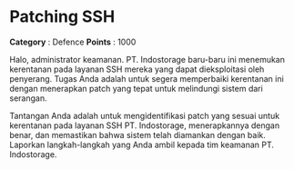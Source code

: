 # Patching SSH

**Category** : Defence
**Points** : 1000

Halo, administrator keamanan. PT. Indostorage baru-baru ini menemukan kerentanan pada layanan SSH mereka yang dapat dieksploitasi oleh penyerang. Tugas Anda adalah untuk segera memperbaiki kerentanan ini dengan menerapkan patch yang tepat untuk melindungi sistem dari serangan.

Tantangan Anda adalah untuk mengidentifikasi patch yang sesuai untuk kerentanan pada layanan SSH PT. Indostorage, menerapkannya dengan benar, dan memastikan bahwa sistem telah diamankan dengan baik. Laporkan langkah-langkah yang Anda ambil kepada tim keamanan PT. Indostorage.



